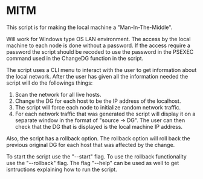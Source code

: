 # MITM
This script is for making the local machine a "Man-In-The-Middle".

Will work for Windows type OS LAN environment. The access by the local machine to each node is done without a password. If the access
require a password the script should be recoded to use the password in the PSEXEC command used in the ChangeDG function in the script.

The script uses a CLI menu to interact with the user to get information about the local network.
After the user has given all the information needed the script will do the followings things:
1) Scan the network for all live hosts.
2) Change the DG for each host to be the IP address of the localhost.
3) The script will force each node to initialize random network traffic.
4) For each network traffic that was generated the script will display it on a separate window in the format of "source -> DG".
   The user can then check that the DG that is displayed is the local machine IP address.
   
Also, the script has a rollback option.
The rollback option will roll back the previous original DG for each host that was affected by the change.

To start the script use the "--start" flag.
To use the rollback functionality use the "--rollback" flag.
The flag "--help" can be used as well to get isntructions explaining how to run the script.


